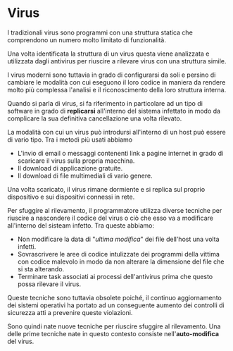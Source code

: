 # Virus

I tradizionali virus sono programmi con una struttura statica 
che comprendono un numero molto limitato di funzionalità.

Una volta identificata la struttura di un virus questa viene 
analizzata e utilizzata dagli antivirus per riuscire a 
rilevare virus con una struttura simile.

I virus moderni sono tuttavia in grado di configurarsi da soli
e persino di cambiare le modalità con cui eseguono il loro 
codice in maniera da rendere molto più complessa l'analisi e il
riconoscimento della loro struttura interna.

Quando si parla di virus, si fa riferimento in particolare ad 
un tipo di software in grado di **replicarsi** all'interno del 
sistema infettato in modo da complicare la sua definitiva
cancellazione una volta rilevato.

La modalità con cui un virus può introdursi all'interno di un 
host può essere di vario tipo. Tra i metodi più usati abbiamo
- L'invio di email o messaggi contenenti link a pagine internet
in grado di scaricare il virus sulla propria macchina.
- Il download di applicazione gratuite.
- Il download di file multimediali di vario genere.

Una volta scaricato, il virus rimane dormiente e si replica 
sul proprio dispositivo e sui dispositivi connessi in rete.

Per sfuggire al rilevamento, il programmatore utilizza diverse 
tecniche per riuscire a nascondere il codice del virus o ciò
che esso va a modificare all'interno del sisteam infetto. Tra queste abbiamo:
- Non modificare la data di "_ultima modifica_" dei file 
dell'host una volta infetti.
- Sovrascrivere le aree di codice intulizzate dei programmi della vittima con codice malevolo in modo da non alterare la 
dimensione del file che si sta alterando.
- Terminare task associati ai processi dell'antivirus prima 
che questo possa rilevare il virus.

Queste tecniche sono tuttavia obsolete poiché, il continuo
aggiornamento dei sistemi operativi ha portato ad un conseguente
aumento dei controlli di sicurezza atti a prevenire queste 
violazioni.

Sono quindi nate nuove tecniche per riuscire sfuggire al 
rilevamento. Una delle prime tecniche nate in questo contesto
consiste nell'**auto-modifica** del virus.